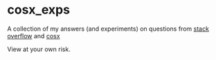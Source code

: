 # cosx_exps

A collection of my answers (and experiments) on questions from [stack overflow](https://stackoverflow.com/users/7503413/tc-zhang) and [cosx](https://d.cosx.org/)

View at your own risk.
